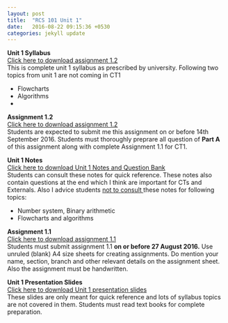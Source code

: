 ```yaml
---
layout: post
title:  "RCS 101 Unit 1"
date:   2016-08-22 09:15:36 +0530
categories: jekyll update
---
```

<strong> Unit 1 Syllabus </strong><br>
<a href="http://anubhavpatrick.github.io/RCS101Unit1Syllabus.pdf "> Click here to download assignment 1.2</a><br>
This is complete unit 1 syllabus as prescribed by university. Following two topics from unit 1 are not coming in CT1 <br>
<ul>
  <li> Flowcharts </li>
  <li> Algorithms <li>
</ul>

<strong> Assignment 1.2 </strong><br>
<a href="http://anubhavpatrick.github.io/RCS101Assignment1.2.pdf "> Click here to download assignment 1.2</a><br>
Students are expected to submit me this assignment on or before 14th September 2016. Students must thoroughly preprare all question of <strong>Part A</strong> of this assignment along with complete Assignment 1.1 for CT1.<br>

<strong>Unit 1 Notes </strong><br>
<a href="http://anubhavpatrick.github.io/unit_1_Notes.doc"> Click here to download Unit 1 Notes and Question Bank </a><br>
Students can consult these notes for quick reference. These notes also contain questions at the end which I think are important for CTs and Externals. Also I advice students <u>not to consult </u> these notes for following topics: 
<ul>
<li> Number system, Binary arithmetic </li>
<li> Flowcharts and algorithms </li>
</ul>

<strong> Assignment 1.1 </strong> <br>
<a href="http://anubhavpatrick.github.io/RCS101Assignment1.1.pdf "> Click here to download assignment 1.1</a><br>
Students must submit assignment 1.1 <strong>on or before 27 August 2016.</strong> Use unruled (blank) A4 size sheets for creating assignments. Do mention your name, section, branch and other relevant details on the assignment sheet. Also the assignment must be handwritten.

<strong> Unit 1 Presentation Slides </strong><br>
<a href="http://anubhavpatrick.github.io/RCS101_Unit_1.ppt ">Click here to download Unit 1 presentation slides </a><br>
These slides are only meant for quick reference and lots of syllabus topics are not covered in them. Students must read text books for complete preparation.
